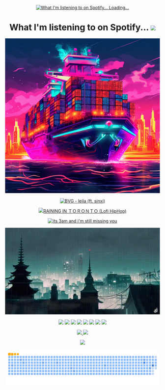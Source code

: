 <p align="center">
  <a href="https://open.spotify.com/user/31vquxt2ifie5tzb7xmnuakxgshe">
    <img src="https://novatorem-bay-eight.vercel.app/api/spotify" alt="What I'm listening to on Spotify... Loading..." />
  </a>
</p>

<h1 align="center"> What I'm listening to on Spotify... <img src="https://github.com/brudnak/brudnak/blob/main/img/spotify.gif" width="75" />
</h1>

<p align="center">
    <img src="https://github.com/brudnak/brudnak/blob/main/img/k8s.png" alt="k8s" />
</p>

<p align="center">
  <a href="https://youtu.be/PWhcISYYpqM">
    <img
      src="https://github.com/brudnak/brudnak/blob/main/img/leila.gif"
      alt="BVG - leila (ft. sinxi)"
    />
  </a>
</p>

<p align="center">
  <a href="https://youtu.be/VTOgUcOx1sE">
    <img
      src="https://github.com/brudnak/brudnak/blob/main/img/toronto.gif"
      alt="RAINING IN ＴＯＲＯＮＴＯ (Lofi HipHop)"
    />
  </a>
</p>

<p align="center">
  <a href="https://youtu.be/AGQ7QzACpdw">
    <img
      src="https://github.com/brudnak/brudnak/blob/main/img/3am.gif"
      alt="its 3am and i'm still missing you"
    />
  </a>
</p>

<p align="center">
  <a href="https://youtu.be/Sr9R9Gfplgs">
    <img
      src="https://github.com/brudnak/brudnak/blob/main/img/okayama.gif"
      alt="RAINING IN ＯＫＡＹＡＭＡ (Lofi HipHop)"
    />
  </a>
</p>

<!-- Where to find these icons: https://simpleicons.org -->
<p align="center">
  <img src="https://img.shields.io/badge/-Go-00ADD8?logo=go&logoColor=white&style=flat" />
  <img src="https://img.shields.io/badge/-Kubernetes-326CE5?logo=kubernetes&logoColor=white&style=flat" />
  <img src="https://img.shields.io/badge/-Rancher-0075A8?logo=rancher&logoColor=white&style=flat" />
  <img src="https://img.shields.io/badge/-Terraform-7B42BC?logo=terraform&logoColor=white&style=flat" />
  <img src="https://img.shields.io/badge/-Amazon_AWS-232F3E?logo=amazonaws&logoColor=white&style=flat" />
  <img src="https://img.shields.io/badge/-JavaScript-F7DF1E?logo=javascript&logoColor=white&style=flat" />
  <img src="https://img.shields.io/badge/-HTML5-E34F26?logo=html5&logoColor=white&style=flat" />
  <img src="https://img.shields.io/badge/-CSS3-1572B6?logo=css3&logoColor=white&style=flat" />
</p>

<p align="center">
  <a href="https://www.linkedin.com/in/andrew-brudnak">
    <img src="https://img.shields.io/badge/-LinkedIn-0A66C2?logo=linkedin&logoColor=white&style=flat" />
  </a>
  <a href="https://hub.docker.com/u/brudnak">
    <img src="https://img.shields.io/badge/-Docker_Hub-2496ED?logo=docker&logoColor=white&style=flat" />
  </a>
</p>

<p align="center">
  <img src="https://github.com/brudnak/brudnak/blob/output/dark.svg#gh-dark-mode-only" />
</p>
<p align="center">
  <img src="https://github.com/brudnak/brudnak/blob/output/ocean.gif#gh-light-mode-only" />
</p>
